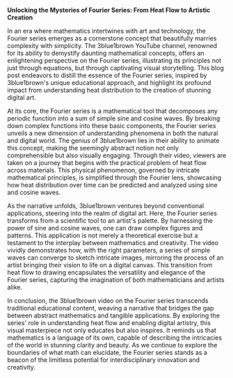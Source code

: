 **Unlocking the Mysteries of Fourier Series: From Heat Flow to Artistic Creation**

In an era where mathematics intertwines with art and technology, the Fourier series emerges as a cornerstone concept that beautifully marries complexity with simplicity. The 3blue1brown YouTube channel, renowned for its ability to demystify daunting mathematical concepts, offers an enlightening perspective on the Fourier series, illustrating its principles not just through equations, but through captivating visual storytelling. This blog post endeavors to distill the essence of the Fourier series, inspired by 3blue1brown's unique educational approach, and highlight its profound impact from understanding heat distribution to the creation of stunning digital art.

At its core, the Fourier series is a mathematical tool that decomposes any periodic function into a sum of simple sine and cosine waves. By breaking down complex functions into these basic components, the Fourier series unveils a new dimension of understanding phenomena in both the natural and digital world. The genius of 3blue1brown lies in their ability to animate this concept, making the seemingly abstract notion not only comprehensible but also visually engaging. Through their video, viewers are taken on a journey that begins with the practical problem of heat flow across materials. This physical phenomenon, governed by intricate mathematical principles, is simplified through the Fourier lens, showcasing how heat distribution over time can be predicted and analyzed using sine and cosine waves.

As the narrative unfolds, 3blue1brown ventures beyond conventional applications, steering into the realm of digital art. Here, the Fourier series transforms from a scientific tool to an artist's palette. By harnessing the power of sine and cosine waves, one can draw complex figures and patterns. This application is not merely a theoretical exercise but a testament to the interplay between mathematics and creativity. The video vividly demonstrates how, with the right parameters, a series of simple waves can converge to sketch intricate images, mirroring the process of an artist bringing their vision to life on a digital canvas. This transition from heat flow to drawing encapsulates the versatility and elegance of the Fourier series, capturing the imagination of both mathematicians and artists alike.

In conclusion, the 3blue1brown video on the Fourier series transcends traditional educational content, weaving a narrative that bridges the gap between abstract mathematics and tangible applications. By exploring the series' role in understanding heat flow and enabling digital artistry, this visual masterpiece not only educates but also inspires. It reminds us that mathematics is a language of its own, capable of describing the intricacies of the world in stunning clarity and beauty. As we continue to explore the boundaries of what math can elucidate, the Fourier series stands as a beacon of the limitless potential for interdisciplinary innovation and creativity.